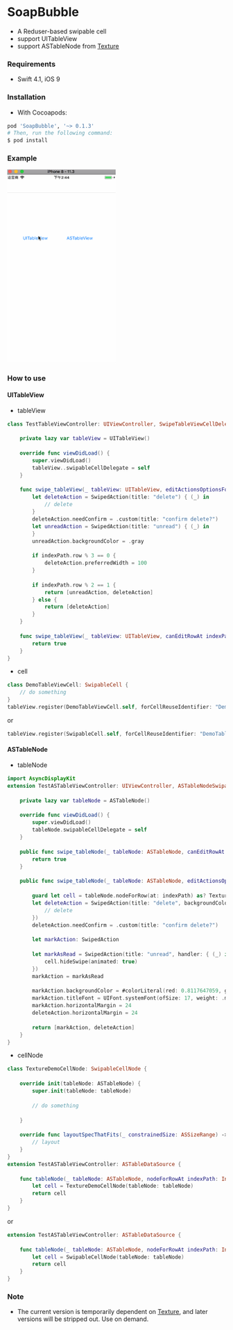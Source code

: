 # SoapBubble

* A Reduser-based swipable cell
* support UITableView
* support ASTableNode from [Texture](https://github.com/TextureGroup/Texture)

### Requirements

- Swift 4.1, iOS 9

### Installation

- With Cocoapods:

```ruby
pod 'SoapBubble', '~> 0.1.3'
# Then, run the following command:
$ pod install
```

### Example

<img width="250" height="445" src="https://github.com/ChaselAn/SoapBubble/blob/master/SoapBubble.gif"/>

### How to use

#### UITableView

* tableView

```swift
class TestTableViewController: UIViewController, SwipeTableViewCellDelegate {
	
    private lazy var tableView = UITableView()
    
    override func viewDidLoad() {
        super.viewDidLoad()
        tableView..swipableCellDelegate = self
    }
    
    func swipe_tableView(_ tableView: UITableView, editActionsOptionsForRowAt indexPath: IndexPath) -> [SwipedAction] {
        let deleteAction = SwipedAction(title: "delete") { (_) in
            // delete
        }
        deleteAction.needConfirm = .custom(title: "confirm delete?")
        let unreadAction = SwipedAction(title: "unread") { (_) in
        }
        unreadAction.backgroundColor = .gray

        if indexPath.row % 3 == 0 {
            deleteAction.preferredWidth = 100
        }

        if indexPath.row % 2 == 1 {
            return [unreadAction, deleteAction]
        } else {
            return [deleteAction]
        }
    }

    func swipe_tableView(_ tableView: UITableView, canEditRowAt indexPath: IndexPath) -> Bool {
        return true
    }
}
```

* cell

```swift
class DemoTableViewCell: SwipableCell {
	// do something
}
tableView.register(DemoTableViewCell.self, forCellReuseIdentifier: "DemoTableViewCell")
```

or

```swift
tableView.register(SwipableCell.self, forCellReuseIdentifier: "DemoTableViewCell")
```

#### ASTableNode

* tableNode

```swift
import AsyncDisplayKit
extension TestASTableViewController: UIViewController, ASTableNodeSwipableDelegate {

    private lazy var tableNode = ASTableNode()
    
    override func viewDidLoad() {
        super.viewDidLoad()
        tableNode.swipableCellDelegate = self
    }
    
    public func swipe_tableNode(_ tableNode: ASTableNode, canEditRowAt indexPath: IndexPath) -> Bool {
        return true
    }

    public func swipe_tableNode(_ tableNode: ASTableNode, editActionsOptionsForRowAt indexPath: IndexPath) -> [SwipedAction] {

        guard let cell = tableNode.nodeForRow(at: indexPath) as? TextureDemoCellNode else { return [] }
        let deleteAction = SwipedAction(title: "delete", backgroundColor: #colorLiteral(red: 1, green: 0.01568627451, blue: 0.3450980392, alpha: 1), titleColor: UIColor.white, titleFont: UIFont.systemFont(ofSize: 17, weight: .medium), preferredWidth: nil, handler: { (_) in
            // delete
        })
        deleteAction.needConfirm = .custom(title: "confirm delete?")

        let markAction: SwipedAction

        let markAsRead = SwipedAction(title: "unread", handler: { (_) in
            cell.hideSwipe(animated: true)
        })
        markAction = markAsRead

        markAction.backgroundColor = #colorLiteral(red: 0.8117647059, green: 0.8117647059, blue: 0.8117647059, alpha: 1)
        markAction.titleFont = UIFont.systemFont(ofSize: 17, weight: .medium)
        markAction.horizontalMargin = 24
        deleteAction.horizontalMargin = 24

        return [markAction, deleteAction]
    }
}
```

* cellNode

```swift
class TextureDemoCellNode: SwipableCellNode {

    override init(tableNode: ASTableNode) {
        super.init(tableNode: tableNode)

        // do something

    }

    override func layoutSpecThatFits(_ constrainedSize: ASSizeRange) -> ASLayoutSpec {
        // layout
    }
}
extension TestASTableViewController: ASTableDataSource {

    func tableNode(_ tableNode: ASTableNode, nodeForRowAt indexPath: IndexPath) -> ASCellNode {
        let cell = TextureDemoCellNode(tableNode: tableNode)
        return cell
    }
}
```

or

```swift
extension TestASTableViewController: ASTableDataSource {

    func tableNode(_ tableNode: ASTableNode, nodeForRowAt indexPath: IndexPath) -> ASCellNode {
        let cell = SwipableCellNode(tableNode: tableNode)
        return cell
    }
}
```

### Note

* The current version is temporarily dependent on [Texture](https://github.com/TextureGroup/Texture), and later versions will be stripped out. Use on demand.